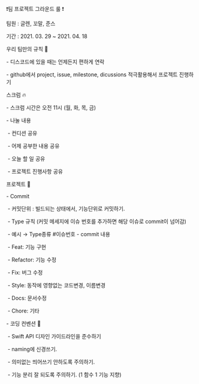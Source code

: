 ❗️팀 프로젝트 그라운드 룰 ❗️



팀원 : 글렌, 꼬말, 준스

기간 : 2021. 03. 29 ~ 2021. 04. 18



우리 팀만의 규칙 🙌

\- 디스코드에 있을 때는 언제든지 편하게 연락

\- github에서 project, issue, milestone, dicussions 적극활용해서 프로젝트 진행하기



스크럼 🔥

\- 스크럼 시간은 오전 11시 (월, 화, 목, 금)

\- 나눌 내용

​	- 컨디션 공유

​	- 어제 공부한 내용 공유

​	- 오늘 할 일 공유

​	- 프로젝트 진행사항 공유

 

프로젝트 📱

\- Commit

​	- 커밋단위 : 빌드되는 상태에서, 기능단위로 커밋하기.

​	- Type 규칙 (커밋 메세지에 이슈 번호를 추가하면 해당 이슈로 commit이 넘어감)

​		- 예시 → Type종류 #이슈번호 - commit 내용

​		- Feat: 기능 구현

​		- Refactor: 기능 수정

​		- Fix: 버그 수정

​		- Style: 동작에 영향없는 코드변경, 이름변경

​		- Docs: 문서수정

​		- Chore: 기타



\- 코딩 컨벤션 👀

​	- Swift API 디자인 가이드라인을 준수하기

​	- naming에 신경쓰기.

​	- 의미없는 띄어쓰기 안하도록 주의하기.

​	- 기능 분리 잘 되도록 주의하기. (1 함수 1 기능 지향)